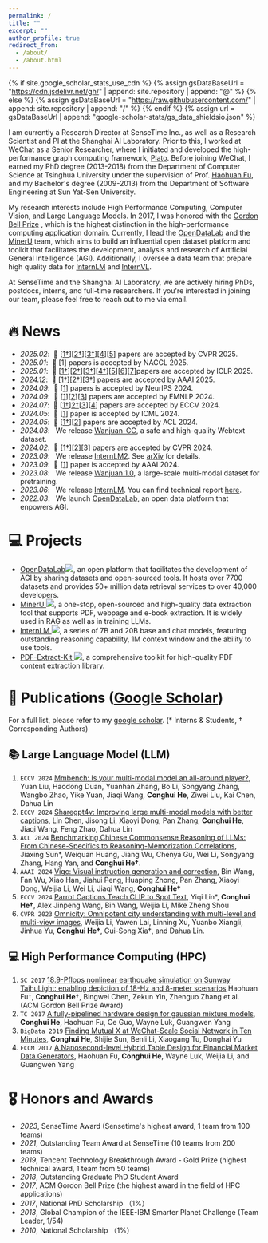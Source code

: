 ```yaml
---
permalink: /
title: ""
excerpt: ""
author_profile: true
redirect_from: 
  - /about/
  - /about.html
---
```


{% if site.google_scholar_stats_use_cdn %}
{% assign gsDataBaseUrl = "https://cdn.jsdelivr.net/gh/" | append: site.repository | append: "@" %}
{% else %}
{% assign gsDataBaseUrl = "https://raw.githubusercontent.com/" | append: site.repository | append: "/" %}
{% endif %}
{% assign url = gsDataBaseUrl | append: "google-scholar-stats/gs_data_shieldsio.json" %}

<span class='anchor' id='about-me'></span>

I am currently a Research Director at SenseTime Inc., as well as a Research Scientist and PI at the Shanghai AI Laboratory. Prior to this, I worked at WeChat as a Senior Researcher, where I initiated and developed the high-performance graph computing framework, [Plato](https://github.com/Tencent/plato). Before joining WeChat, I earned my PhD degree (2013-2018) from the Department of Computer Science at Tsinghua University under the supervision of Prof. [Haohuan Fu](http://47.94.243.94/mediawiki/index.php/Haohuan_Fu), and my Bachelor's degree (2009-2013) from the Department of Software Engineering at Sun Yat-Sen University.

My research interests include High Performance Computing, Computer Vision, and Large Language Models. In 2017, I was honored with the [Gordon Bell Prize](https://awards.acm.org/bell) , which is the highest distinction in the high-performance computing application domain. Currently, I lead the [OpenDataLab](https://opendatalab.com/) and the [MinerU](https://github.com/opendatalab/MinerU) team, which aims to build an influential open dataset platform and toolkit that facilitates the development, analysis and research of Artificial General Intelligence (AGI). Additionally, I oversee a data team that prepare high quality data for [InternLM](https://github.com/InternLM) and [InternVL](https://github.com/OpenGVLab/InternVL).

At SenseTime and the Shanghai AI Laboratory, we are actively hiring PhDs, postdocs, interns, and full-time researchers. If you're interested in joining our team, please feel free to reach out to me via email.

# 🔥 News
- *2025.02*: &nbsp;🎉 [[1†](https://arxiv.org/abs/2412.07626)][[2†](https://arxiv.org/abs/2501.05510)][[3†](https://arxiv.org/abs/2409.03643)][[4](https://arxiv.org/abs/2502.20653)][[5](https://cvpr.thecvf.com/virtual/2025/poster/33817)] papers are accepted by CVPR 2025.
- *2025.01*: &nbsp;🎉 [1] papers is accepted by NACCL 2025.
- *2025.01*: &nbsp;🎉 [[1†](https://arxiv.org/abs/2410.09732)][[2†](https://arxiv.org/abs/2406.08418)][[3†](https://arxiv.org/abs/2409.16986)][[4†](https://openreview.net/pdf?id=C25SgeXWjE)][[5](https://arxiv.org/abs/2310.05375)][[6](https://arxiv.org/abs/2412.11863)][[7](https://arxiv.org/abs/2410.17637)]papers are accepted by ICLR 2025.
- *2024.12*: &nbsp;🎉 [[1†](https://arxiv.org/abs/2408.17267)][[2†](https://arxiv.org/abs/2410.06913)][[3†](https://arxiv.org/abs/2403.20213)] papers are accepted by AAAI 2025.
- *2024.09*: &nbsp;🎉 [[1](https://arxiv.org/pdf/2404.06512)] papers is accepted by NeurlPS 2024.
- *2024.09*: &nbsp;🎉 [[1](https://arxiv.org/pdf/2406.16554)][[2](https://arxiv.org/pdf/2402.13583)][[3](https://arxiv.org/pdf/2403.02127)] papers are accepted by EMNLP 2024.
- *2024.07*: &nbsp;🎉 [[1†](https://arxiv.org/abs/2312.14232)][2†](https://arxiv.org/pdf/2408.05475)[[3](https://arxiv.org/abs/2311.12793)][[4](https://arxiv.org/abs/2307.06281)] papers are accepted by ECCV 2024.
- *2024.05*: &nbsp;🎉 [[1](https://arxiv.org/abs/2402.05935)] paper is accepted by ICML 2024.
- *2024.05*: &nbsp;🎉 [[1†](https://arxiv.org/abs/2403.14112)][[2](https://arxiv.org/abs/2403.07920)] papers are accepted by ACL 2024.
- *2024.03*: &nbsp; We release [Wanjuan-CC](https://opendatalab.com/OpenDataLab/WanJuanCC), a safe and high-quality Webtext dataset.
- *2024.02*: &nbsp;🎉 [[1†](https://arxiv.org/abs/2404.04823)][[2](https://arxiv.org/abs/2404.02638)][[3](https://arxiv.org/abs/2311.17911)] papers are accepted by CVPR 2024.
- *2023.09*: &nbsp; We release [InternLM2](https://github.com/InternLM/InternLM). See [arXiv](https://arxiv.org/abs/2403.17297) for details.
- *2023.09*: &nbsp;🎉 [[1](https://arxiv.org/abs/2308.12714)] paper is accepted by AAAI 2024.
- *2023.08*: &nbsp; We release [Wanjuan 1.0](https://opendatalab.com/OpenDataLab/WanJuan1_dot_0), a large-scale multi-modal dataset for pretraining.
- *2023.06*: &nbsp; We release [InternLM](https://github.com/InternLM/InternLM). You can find technical report [here](https://github.com/InternLM/InternLM-techreport/blob/main/InternLM.pdf).
- *2022.03*: &nbsp; We launch [OpenDataLab](https://opendatalab.com/), an open data platform that enpowers AGI.

# 💻 Projects
- [OpenDataLab](https://opendatalab.com/)[![](https://img.shields.io/github/stars/opendatalab?style=social)](https://github.com/opendatalab), an open platform that facilitates the development of AGI by sharing datasets and open-sourced tools. It hosts over 7700 datasets and provides 50+ million data retrieval services to over 40,000 developers.
- [MinerU ![](https://img.shields.io/github/stars/opendatalab/MinerU?style=social)](https://github.com/opendatalab/MinerU), a one-stop, open-sourced and high-quality data extraction tool that supports PDF, webpage and e-book extraction. It is widely used in RAG as well as in training LLMs. 
- [InternLM ![](https://img.shields.io/github/stars/InternLM/InternLM?style=social)](https://github.com/InternLM/InternLM), a series of 7B and 20B base and chat models, featuring outstanding reasoning capability, 1M context window and the ability to use tools.  
- [PDF-Extract-Kit ![](https://img.shields.io/github/stars/opendatalab/PDF-Extract-Kit?style=social)](https://github.com/opendatalab/PDF-Extract-Kit), a comprehensive toolkit for high-quality PDF content extraction library.

# 📝 Publications ([Google Scholar](https://scholar.google.com/citations?user=PopTv7kAAAAJ))
For a full list, please refer to my [google scholar](https://scholar.google.com/citations?user=PopTv7kAAAAJ). (* Interns & Students, † Corresponding Authors) 

## 📚 Large Language Model (LLM)
1. `ECCV 2024` [Mmbench: Is your multi-modal model an all-around player?](https://arxiv.org/pdf/2307.06281), Yuan Liu, Haodong Duan, Yuanhan Zhang, Bo Li, Songyang Zhang, Wangbo Zhao, Yike Yuan, Jiaqi Wang, **Conghui He**, Ziwei Liu, Kai Chen, Dahua Lin
2. `ECCV 2024` [Sharegpt4v: Improving large multi-modal models with better captions](https://arxiv.org/pdf/2311.12793), Lin Chen, Jisong Li, Xiaoyi Dong, Pan Zhang, **Conghui He**, Jiaqi Wang, Feng Zhao, Dahua Lin
3. `ACL 2024` [Benchmarking Chinese Commonsense Reasoning of LLMs: From Chinese-Specifics to Reasoning-Memorization Correlations](https://arxiv.org/abs/2403.14112), Jiaxing Sun*, Weiquan Huang, Jiang Wu, Chenya Gu, Wei Li, Songyang Zhang, Hang Yan, and **Conghui He†**.
4. `AAAI 2024` [Vigc: Visual instruction generation and correction](https://arxiv.org/abs/2308.12714), Bin Wang, Fan Wu, Xiao Han, Jiahui Peng, Huaping Zhong, Pan Zhang, Xiaoyi Dong, Weijia Li, Wei Li, Jiaqi Wang, **Conghui He†**
5. `ECCV 2024` [Parrot Captions Teach CLIP to Spot Text](https://arxiv.org/abs/2312.14232), Yiqi Lin*, **Conghui He†**, Alex Jinpeng Wang, Bin Wang, Weijia Li, Mike Zheng Shou
6. `CVPR 2023` [Omnicity: Omnipotent city understanding with multi-level and multi-view images](https://arxiv.org/abs/2208.00928), Weijia Li, Yawen Lai, Linning Xu, Yuanbo Xiangli, Jinhua Yu, **Conghui He†**, Gui-Song Xia†, and Dahua Lin. 

## 💻 High Performance Computing (HPC)
1. `SC 2017` [18.9-Pflops nonlinear earthquake simulation on Sunway TaihuLight: enabling depiction of 18-Hz and 8-meter scenarios](https://ieeexplore.ieee.org/document/9926274),Haohuan Fu†, **Conghui He†**, Bingwei Chen, Zekun Yin, Zhenguo Zhang et al. (ACM Gordon Bell Prize Award)
2. `TC 2017` [A fully-pipelined hardware design for gaussian mixture models](https://ieeexplore.ieee.org/document/7938761/), **Conghui He**, Haohuan Fu, Ce Guo, Wayne Luk, Guangwen Yang
3. `BigData 2019` [Finding Mutual X at WeChat-Scale Social Network in Ten Minutes](https://ieeexplore.ieee.org/document/9005513), **Conghui He**, Shijie Sun, Benli Li, Xiaogang Tu, Donghai Yu
4. `FCCM 2017` [A Nanosecond-level Hybrid Table Design for Financial Market Data Generators](), Haohuan Fu, **Conghui He**, Wayne Luk, Weijia Li, and Guangwen Yang

# 🎖 Honors and Awards
- *2023*, SenseTime Award (Sensetime's highest award, 1 team from 100 teams)
- *2021*, Outstanding Team Award at SenseTime (10 teams from 200 teams)
- *2019*, Tencent Technology Breakthrough Award - Gold Prize (highest technical award, 1 team from 50 teams)
- *2018*, Outstanding Graduate PhD Student Award
- *2017*, ACM Gordon Bell Prize (the highest award in the field of HPC applications)
- *2017*, National PhD Scholarship （1%）
- *2013*, Global Champion of the IEEE-IBM Smarter Planet Challenge (Team Leader, 1/54)
- *2010*, National Scholarship （1%）